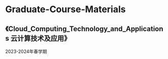 # Graduate-Course-Materials

## 《Cloud_Computing_Technology_and_Applications 云计算技术及应用》
2023-2024年春学期
